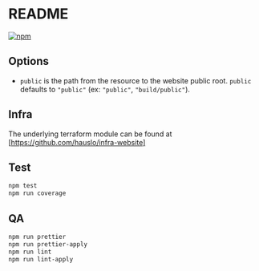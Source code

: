 # README

[![npm](https://img.shields.io/npm/v/@hauslo/pipeline-website-static?style=flat-square)](https://www.npmjs.com/package/@hauslo/pipeline-website-static)

## Options

- `public` is the path from the resource to the website public root. `public` defaults to `"public"` (ex: `"public"`, `"build/public"`).

## Infra

The underlying terraform module can be found at [https://github.com/hauslo/infra-website]

## Test

```bash
npm test
npm run coverage
```

## QA

```bash
npm run prettier
npm run prettier-apply
npm run lint
npm run lint-apply
```
